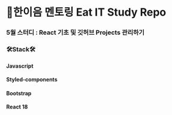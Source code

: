 <h1> 📍한이음 멘토링 Eat IT Study Repo </h1>
<h3> 5월 스터디 : React 기초 및 깃허브 Projects 관리하기 </h3>

<h3> 🛠️Stack🛠️</h3> 
<h4>Javascript</h4>
<h4>Styled-components</h4>
<h4>Bootstrap</h4>
<h4> React 18</h4>
